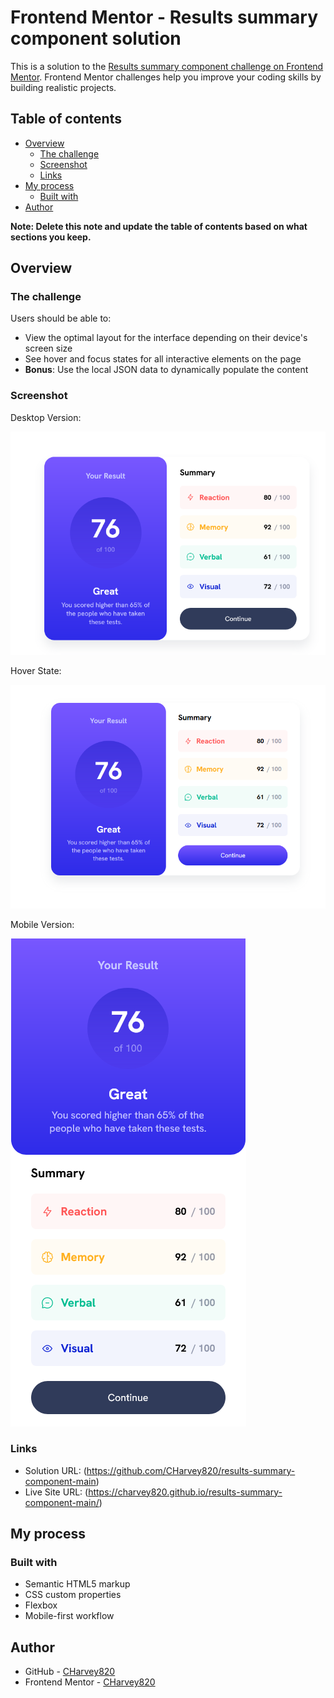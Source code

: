 # Frontend Mentor - Results summary component solution

This is a solution to the [Results summary component challenge on Frontend Mentor](https://www.frontendmentor.io/challenges/results-summary-component-CE_K6s0maV). Frontend Mentor challenges help you improve your coding skills by building realistic projects. 

## Table of contents

- [Overview](#overview)
  - [The challenge](#the-challenge)
  - [Screenshot](#screenshot)
  - [Links](#links)
- [My process](#my-process)
  - [Built with](#built-with)
- [Author](#author)


**Note: Delete this note and update the table of contents based on what sections you keep.**

## Overview

### The challenge

Users should be able to:

- View the optimal layout for the interface depending on their device's screen size
- See hover and focus states for all interactive elements on the page
- **Bonus**: Use the local JSON data to dynamically populate the content

### Screenshot

Desktop Version:

![](./ss-desktop-final.png)

Hover State:

![](./ss-hoverstate.png)

Mobile Version:

![](./ss-mobile-final.png)

### Links

- Solution URL: (https://github.com/CHarvey820/results-summary-component-main)
- Live Site URL: (https://charvey820.github.io/results-summary-component-main/)

## My process

### Built with

- Semantic HTML5 markup
- CSS custom properties
- Flexbox
- Mobile-first workflow

## Author

- GitHub - [CHarvey820](https://github.com/CHarvey820)
- Frontend Mentor - [CHarvey820](https://www.frontendmentor.io/profile/CHarvey820)
